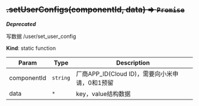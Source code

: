 <a name="module_miot/service/storage.setUserConfigs"></a>

## ~~.setUserConfigs(componentId, data) ⇒ <code>Promise</code>~~
***Deprecated***

写数据 /user/set_user_config

**Kind**: static function  

| Param | Type | Description |
| --- | --- | --- |
| componentId | <code>string</code> | 厂商APP_ID(Cloud ID)，需要向小米申请，0和1预留 |
| data | <code>\*</code> | key，value结构数据 |


